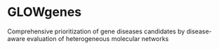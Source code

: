 # GLOWgenes
Comprehensive prioritization of gene diseases candidates by disease-aware evaluation of heterogeneous molecular networks
